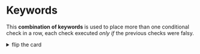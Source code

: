# Keywords

This **combination of keywords** is used to place more than one conditional
check in a row, each check executed _only if_ the previous checks were falsy.

<details>
<summary>flip the card</summary>
<br>

## `else if`

```js
'use strict';

let userInput = prompt('enter something');

if (userInput === null) {
	alert('canceler!');
} else if (userInput === '') {
	alert('that is nothing');
} else {
	alert('perfect!');
}

alert('your input: ' + userInput);
```

</details>

